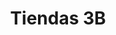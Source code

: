 ---
title: "Tiendas 3B"
url: /zitacuaro/tiendas-3b-avenida-miguel-hidalgo-poniente/
shop: comodidad
---